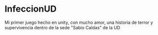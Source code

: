 # InfeccionUD
 
Mi primer juego hecho en unity, con mucho amor, una historia de terror y supervivencia dentro de la sede "Sabio Caldas" de la UD
